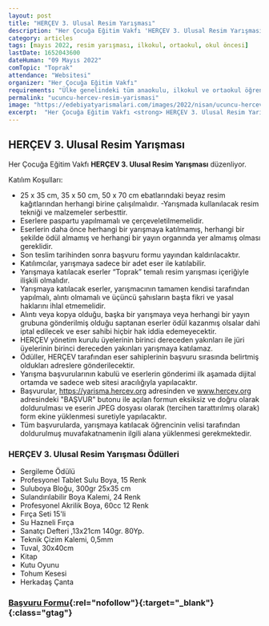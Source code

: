 ```yaml
---
layout: post
title: "HERÇEV 3. Ulusal Resim Yarışması"
description: "Her Çocuğa Eğitim Vakfı 'HERÇEV 3. Ulusal Resim Yarışması' düzenliyor."
category: articles
tags: [mayıs 2022, resim yarışması, ilkokul, ortaokul, okul öncesi]
lastDate: 1652043600
dateHuman: "09 Mayıs 2022"
comTopic: "Toprak"
attendance: "Websitesi"
organizer: "Her Çocuğa Eğitim Vakfı"
requirements: "Ülke genelindeki tüm anaokulu, ilkokul ve ortaokul öğrencileri, özel eğitim kurumlarında öğrenim gören öğrenciler ile okul öncesi çağında olup herhangi bir kurumda kaydı bulunmayan herkes katılabilir."
permalink: "ucuncu-hercev-resim-yarismasi"
image: "https://edebiyatyarismalari.com/images/2022/nisan/ucuncu-hercev-resim-yarismasi.jpg"
excerpt:  "Her Çocuğa Eğitim Vakfı <strong> HERÇEV 3. Ulusal Resim Yarışması </strong> düzenliyor."
---
```


## HERÇEV 3. Ulusal Resim Yarışması
Her Çocuğa Eğitim Vakfı **HERÇEV 3. Ulusal Resim Yarışması** düzenliyor.

Katılım Koşulları:
- 25 x 35 cm, 35 x 50 cm, 50 x 70 cm ebatlarındaki beyaz resim kağıtlarından herhangi birine çalışılmalıdır.
-Yarışmada kullanılacak resim tekniği ve malzemeler serbesttir.
- Eserlere paspartu yapılmamalı ve çerçeveletilmemelidir.
- Eserlerin daha önce herhangi bir yarışmaya katılmamış, herhangi bir şekilde ödül almamış ve herhangi bir yayın organında yer almamış olması gereklidir.
- Son teslim tarihinden sonra başvuru formu yayından kaldırılacaktır.
- Katılımcılar, yarışmaya sadece bir adet eser ile katılabilir.
- Yarışmaya katılacak eserler “Toprak” temalı resim yarışması içeriğiyle ilişkili olmalıdır.
- Yarışmaya katılacak eserler, yarışmacının tamamen kendisi tarafından yapılmalı, alıntı olmamalı ve üçüncü şahısların başta fikri ve yasal haklarını ihlal etmemelidir.
- Alıntı veya kopya olduğu, başka bir yarışmaya veya herhangi bir yayın grubuna gönderilmiş olduğu saptanan eserler ödül kazanmış olsalar dahi iptal edilecek ve eser sahibi hiçbir hak iddia edemeyecektir.
- HERÇEV yönetim kurulu üyelerinin birinci dereceden yakınları ile jüri üyelerinin birinci dereceden yakınları yarışmaya katılamaz.
- Ödüller, HERÇEV tarafından eser sahiplerinin başvuru sırasında belirtmiş oldukları adreslere gönderilecektir.
- Yarışma başvurularının kabulü ve eserlerin gönderimi ilk aşamada dijital ortamda ve sadece web sitesi aracılığıyla yapılacaktır.
- Başvurular, https://yarisma.hercev.org adresinden ve www.hercev.org adresindeki "BAŞVUR" butonu ile açılan formun eksiksiz ve doğru olarak doldurulması ve eserin JPEG dosyası olarak (tercihen tarattırılmış olarak) form ekine yüklenmesi suretiyle yapılacaktır.
- Tüm başvurularda, yarışmaya katılacak öğrencinin velisi tarafından doldurulmuş muvafakatnamenin ilgili alana yüklenmesi gerekmektedir.

### HERÇEV 3. Ulusal Resim Yarışması Ödülleri
- Sergileme Ödülü
- Profesyonel Tablet Sulu Boya, 15 Renk
- Suluboya Bloğu, 300gr 25x35 cm
- Sulandırılabilir Boya Kalemi, 24 Renk
- Profesyonel Akrilik Boya, 60cc 12 Renk
- Fırça Seti 15'li
- Su Hazneli Fırça
- Sanatçı Defteri ,13x21cm 140gr. 80Yp.
- Teknik Çizim Kalemi, 0,5mm
- Tuval, 30x40cm
- Kitap
- Kutu Oyunu
- Tohum Kesesi
- Herkadaş Çanta

### [Başvuru Formu](https://yarisma.hercev.org/basvuru.php/?ref=edebiyatyarismalari.com){:rel="nofollow"}{:target="_blank"}{:class="gtag"}